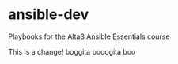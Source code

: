# ansible-dev
Playbooks for the Alta3 Ansible Essentials course

This is a change!
boggita booogita boo
